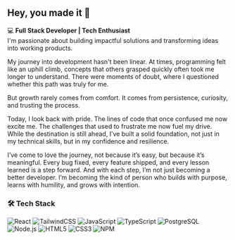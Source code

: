 ## Hey, you made it 👋

💻 **Full Stack Developer  | Tech Enthusiast**  
I'm passionate about building impactful solutions and transforming ideas into working products.

My journey into development hasn't been linear. At times, programming felt like an uphill climb, concepts that others grasped quickly often took me longer to understand. There were moments of doubt, where I questioned whether this path was truly for me.

But growth rarely comes from comfort. It comes from persistence, curiosity, and trusting the process.

Today, I look back with pride. The lines of code that once confused me now excite me. The challenges that used to frustrate me now fuel my drive. While the destination is still ahead, I’ve built a solid foundation, not just in my technical skills, but in my confidence and resilience.

I’ve come to love the journey, not because it’s easy, but because it’s meaningful. Every bug fixed, every feature shipped, and every lesson learned is a step forward. And with each step, I’m not just becoming a better developer. I’m becoming the kind of person who builds with purpose, learns with humility, and grows with intention.




### 🛠 Tech Stack
![React](https://img.shields.io/badge/-React-61DAFB?style=flat&logo=react&logoColor=black)
![TailwindCSS](https://img.shields.io/badge/-TailwindCSS-38B2AC?style=flat&logo=tailwind-css&logoColor=white)
![JavaScript](https://img.shields.io/badge/-JavaScript-F7DF1E?style=flat&logo=javascript&logoColor=black)
![TypeScript](https://img.shields.io/badge/-TypeScript-3178C6?style=flat&logo)
![PostgreSQL](https://img.shields.io/badge/-PostgreSQL-336791?style=flat&logo=postgresql)
![Node.js](https://img.shields.io/badge/-Node.js-339933?style=flat&logo=node.js&logoColor=white)
![HTML5](https://img.shields.io/badge/-HTML5-E34F26?style=flat&logo=html5&logoColor=white)
![CSS3](https://img.shields.io/badge/-CSS3-1572B6?style=flat&logo=css3)
![NPM](https://img.shields.io/badge/-NPM-CB3837?style=flat&logo=npm&logoColor=white)

